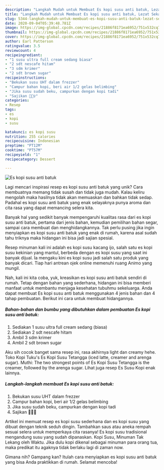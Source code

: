 ```yaml
---
description: "Langkah Mudah untuk Membuat Es kopi susu anti batuk, Lezat Sekali"
title: "Langkah Mudah untuk Membuat Es kopi susu anti batuk, Lezat Sekali"
slug: 5344-langkah-mudah-untuk-membuat-es-kopi-susu-anti-batuk-lezat-sekali
date: 2020-09-04T05:39:48.781Z
image: https://img-global.cpcdn.com/recipes/21886f8171ea6952/751x532cq70/es-kopi-susu-anti-batuk-foto-resep-utama.jpg
thumbnail: https://img-global.cpcdn.com/recipes/21886f8171ea6952/751x532cq70/es-kopi-susu-anti-batuk-foto-resep-utama.jpg
cover: https://img-global.cpcdn.com/recipes/21886f8171ea6952/751x532cq70/es-kopi-susu-anti-batuk-foto-resep-utama.jpg
author: Earl Patterson
ratingvalue: 3.5
reviewcount: 4
recipeingredient:
- "1 susu ultra full cream sedang biasa"
- "2 sdt nescafe hitam"
- "3 sdm krimer"
- "2 sdt brown sugar"
recipeinstructions:
- "Bekukan susu UHT dalam frezzer"
- "Campur bahan kopi, beri air 1/2 gelas belimbing"
- "Jika susu sudah beku, campurkan dengan kopi tadi"
- "Sajikan 🧚🏻‍♀️"
categories:
- Resep
tags:
- es
- kopi
- susu

katakunci: es kopi susu 
nutrition: 255 calories
recipecuisine: Indonesian
preptime: "PT12M"
cooktime: "PT57M"
recipeyield: "1"
recipecategory: Dessert

---
```



![Es kopi susu anti batuk](https://img-global.cpcdn.com/recipes/21886f8171ea6952/751x532cq70/es-kopi-susu-anti-batuk-foto-resep-utama.jpg)

Lagi mencari inspirasi resep es kopi susu anti batuk yang unik? Cara membuatnya memang tidak susah dan tidak juga mudah. Kalau keliru mengolah maka hasilnya tidak akan memuaskan dan bahkan tidak sedap. Padahal es kopi susu anti batuk yang enak selayaknya punya aroma dan cita rasa yang dapat memancing selera kita.

Banyak hal yang sedikit banyak mempengaruhi kualitas rasa dari es kopi susu anti batuk, pertama dari jenis bahan, kemudian pemilihan bahan segar, sampai cara membuat dan menghidangkannya. Tak perlu pusing jika ingin menyiapkan es kopi susu anti batuk yang enak di rumah, karena asal sudah tahu triknya maka hidangan ini bisa jadi sajian spesial.

Resep minuman kali ini adalah es kopi susu kacang ijo, salah satu es kopi susu kekinian yang mantul, berbeda dengan es kopi susu yang saat ini banyak dijual. Ia mengaku kini es kopi susu jadi salah satu produk yang banyak dicari. Tiap hari antrean ojek online memenuhi ruang Animo yang mungil.


Nah, kali ini kita coba, yuk, kreasikan es kopi susu anti batuk sendiri di rumah. Tetap dengan bahan yang sederhana, hidangan ini bisa memberi manfaat untuk membantu menjaga kesehatan tubuhmu sekeluarga. Anda dapat membuat Es kopi susu anti batuk menggunakan 4 jenis bahan dan 4 tahap pembuatan. Berikut ini cara untuk membuat hidangannya.

<!--inarticleads1-->

##### Bahan-bahan dan bumbu yang dibutuhkan dalam pembuatan Es kopi susu anti batuk:

1. Sediakan 1 susu ultra full cream sedang (biasa)
1. Sediakan 2 sdt nescafe hitam
1. Ambil 3 sdm krimer
1. Ambil 2 sdt brown sugar


Aku sih cocok banget sama resep ini, rasa akhirnya light dan creamy hehe. Toko Kopi Tuku&#39;s Es Kopi Susu Tetangga (iced latte, creamer and arenga sugar). Muthi: The two strongest points of Es Kopi Susu Tetangga is the creamer, followed by the arenga sugar. Lihat juga resep Es Susu Kopi enak lainnya. 

<!--inarticleads2-->

##### Langkah-langkah membuat Es kopi susu anti batuk:

1. Bekukan susu UHT dalam frezzer
1. Campur bahan kopi, beri air 1/2 gelas belimbing
1. Jika susu sudah beku, campurkan dengan kopi tadi
1. Sajikan 🧚🏻‍♀️


Artikel ini memuat resep es kopi susu sederhana dan es kopi susu yang dibuat dengan teknik seduh dingin. Tambahkan saus atau aneka rempah sesuai selera untuk memperkaya cita rasanya! Es kopi susu tradisional mengandung susu yang sudah dipanaskan. Kopi Susu, Minuman Tak Lekang oleh Waktu. Jika dulu kopi dikenal sebagai minuman para orang tua, maka predikat itu agaknya tidak berlaku lagi di zaman now. 

Gimana nih? Gampang kan? Itulah cara menyiapkan es kopi susu anti batuk yang bisa Anda praktikkan di rumah. Selamat mencoba!
